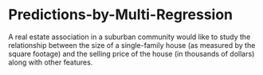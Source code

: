 # Predictions-by-Multi-Regression
A real estate association in a suburban community would like to study the relationship between the size of a single-family house (as measured by the square footage) and the selling price of the house (in thousands of dollars) along with other features.
